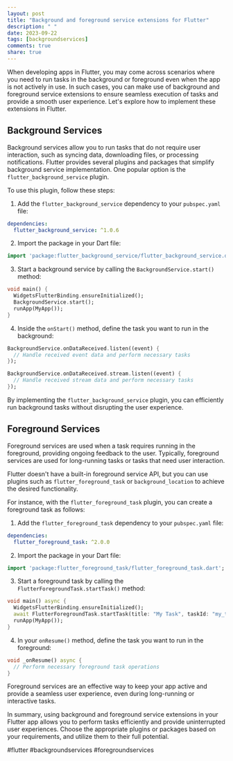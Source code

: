 ```yaml
---
layout: post
title: "Background and foreground service extensions for Flutter"
description: " "
date: 2023-09-22
tags: [backgroundservices]
comments: true
share: true
---
```


When developing apps in Flutter, you may come across scenarios where you need to run tasks in the background or foreground even when the app is not actively in use. In such cases, you can make use of background and foreground service extensions to ensure seamless execution of tasks and provide a smooth user experience. Let's explore how to implement these extensions in Flutter.

## Background Services

Background services allow you to run tasks that do not require user interaction, such as syncing data, downloading files, or processing notifications. Flutter provides several plugins and packages that simplify background service implementation. One popular option is the `flutter_background_service` plugin.

To use this plugin, follow these steps:

1. Add the `flutter_background_service` dependency to your `pubspec.yaml` file:

```yaml
dependencies:
  flutter_background_service: ^1.0.6
```

2. Import the package in your Dart file:

```dart
import 'package:flutter_background_service/flutter_background_service.dart';
```

3. Start a background service by calling the `BackgroundService.start()` method:

```dart
void main() {
  WidgetsFlutterBinding.ensureInitialized();
  BackgroundService.start();
  runApp(MyApp());
}
```
4. Inside the `onStart()` method, define the task you want to run in the background:

```dart
BackgroundService.onDataReceived.listen((event) {
  // Handle received event data and perform necessary tasks
});

BackgroundService.onDataReceived.stream.listen((event) {
  // Handle received stream data and perform necessary tasks
});
```

By implementing the `flutter_background_service` plugin, you can efficiently run background tasks without disrupting the user experience.

## Foreground Services

Foreground services are used when a task requires running in the foreground, providing ongoing feedback to the user. Typically, foreground services are used for long-running tasks or tasks that need user interaction.

Flutter doesn't have a built-in foreground service API, but you can use plugins such as `flutter_foreground_task` or `background_location` to achieve the desired functionality.

For instance, with the `flutter_foreground_task` plugin, you can create a foreground task as follows:

1. Add the `flutter_foreground_task` dependency to your `pubspec.yaml` file:

```yaml
dependencies:
  flutter_foreground_task: ^2.0.0
```

2. Import the package in your Dart file:

```dart
import 'package:flutter_foreground_task/flutter_foreground_task.dart';
```

3. Start a foreground task by calling the `FlutterForegroundTask.startTask()` method:

```dart
void main() async {
  WidgetsFlutterBinding.ensureInitialized();
  await FlutterForegroundTask.startTask(title: "My Task", taskId: "my_task");
  runApp(MyApp());
}
```

4. In your `onResume()` method, define the task you want to run in the foreground:

```dart
void _onResume() async {
  // Perform necessary foreground task operations
}
```

Foreground services are an effective way to keep your app active and provide a seamless user experience, even during long-running or interactive tasks.

In summary, using background and foreground service extensions in your Flutter app allows you to perform tasks efficiently and provide uninterrupted user experiences. Choose the appropriate plugins or packages based on your requirements, and utilize them to their full potential.

#flutter #backgroundservices #foregroundservices